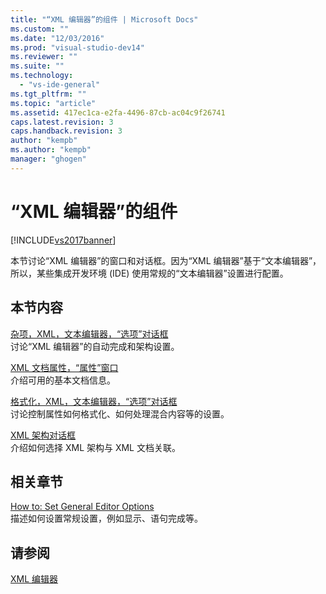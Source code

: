 ```yaml
---
title: "“XML 编辑器”的组件 | Microsoft Docs"
ms.custom: ""
ms.date: "12/03/2016"
ms.prod: "visual-studio-dev14"
ms.reviewer: ""
ms.suite: ""
ms.technology: 
  - "vs-ide-general"
ms.tgt_pltfrm: ""
ms.topic: "article"
ms.assetid: 417ec1ca-e2fa-4496-87cb-ac04c9f26741
caps.latest.revision: 3
caps.handback.revision: 3
author: "kempb"
ms.author: "kempb"
manager: "ghogen"
---
```

# “XML 编辑器”的组件
[!INCLUDE[vs2017banner](../code-quality/includes/vs2017banner.md)]

本节讨论“XML 编辑器”的窗口和对话框。因为“XML 编辑器”基于“文本编辑器”，所以，某些集成开发环境 \(IDE\) 使用常规的“文本编辑器”设置进行配置。  
  
## 本节内容  
 [杂项，XML，文本编辑器，“选项”对话框](../xml-tools/miscellaneous-xml-text-editor-options-dialog-box.md)  
 讨论“XML 编辑器”的自动完成和架构设置。  
  
 [XML 文档属性，“属性”窗口](../xml-tools/xml-document-properties-properties-window.md)  
 介绍可用的基本文档信息。  
  
 [格式化，XML，文本编辑器，“选项”对话框](../xml-tools/formatting-xml-text-editor-options-dialog-box.md)  
 讨论控制属性如何格式化、如何处理混合内容等的设置。  
  
 [XML 架构对话框](../xml-tools/xml-schemas-dialog-box.md)  
 介绍如何选择 XML 架构与 XML 文档关联。  
  
## 相关章节  
 [How to: Set General Editor Options](http://msdn.microsoft.com/zh-cn/704e4a7b-2162-4bed-8a47-f4f6ffec98c2)  
 描述如何设置常规设置，例如显示、语句完成等。  
  
## 请参阅  
 [XML 编辑器](../xml-tools/xml-editor.md)